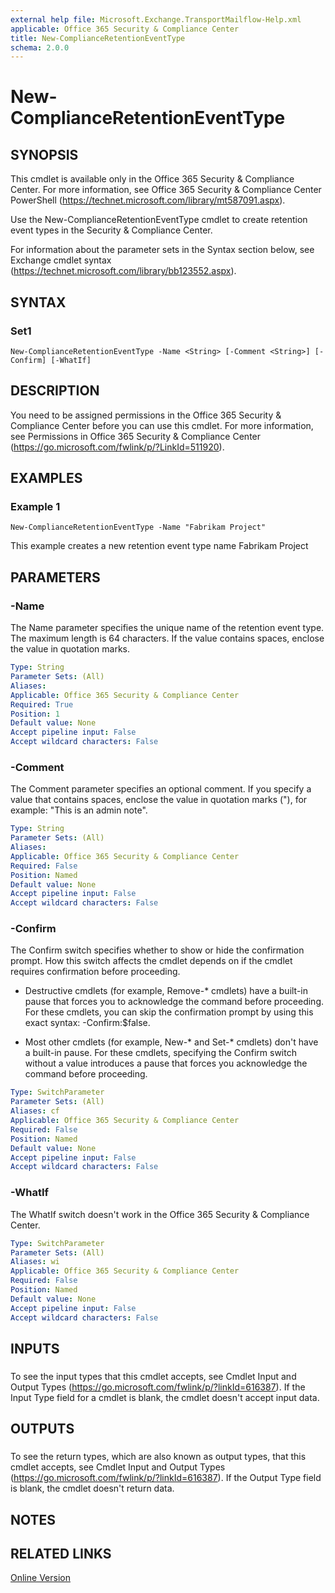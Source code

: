 ```yaml
---
external help file: Microsoft.Exchange.TransportMailflow-Help.xml
applicable: Office 365 Security & Compliance Center
title: New-ComplianceRetentionEventType
schema: 2.0.0
---
```


# New-ComplianceRetentionEventType

## SYNOPSIS
This cmdlet is available only in the Office 365 Security & Compliance Center. For more information, see Office 365 Security & Compliance Center PowerShell (https://technet.microsoft.com/library/mt587091.aspx).

Use the New-ComplianceRetentionEventType cmdlet to create retention event types in the Security & Compliance Center.

For information about the parameter sets in the Syntax section below, see Exchange cmdlet syntax (https://technet.microsoft.com/library/bb123552.aspx).


## SYNTAX

### Set1
```
New-ComplianceRetentionEventType -Name <String> [-Comment <String>] [-Confirm] [-WhatIf]
```

## DESCRIPTION
You need to be assigned permissions in the Office 365 Security & Compliance Center before you can use this cmdlet. For more information, see Permissions in Office 365 Security & Compliance Center (https://go.microsoft.com/fwlink/p/?LinkId=511920).


## EXAMPLES

### Example 1
```
New-ComplianceRetentionEventType -Name "Fabrikam Project"
```

This example creates a new retention event type name Fabrikam Project



## PARAMETERS

### -Name
The Name parameter specifies the unique name of the retention event type. The maximum length is 64 characters. If the value contains spaces, enclose the value in quotation marks.

```yaml
Type: String
Parameter Sets: (All)
Aliases: 
Applicable: Office 365 Security & Compliance Center
Required: True
Position: 1
Default value: None
Accept pipeline input: False
Accept wildcard characters: False
```

### -Comment
The Comment parameter specifies an optional comment. If you specify a value that contains spaces, enclose the value in quotation marks ("), for example: "This is an admin note".

```yaml
Type: String
Parameter Sets: (All)
Aliases: 
Applicable: Office 365 Security & Compliance Center
Required: False
Position: Named
Default value: None
Accept pipeline input: False
Accept wildcard characters: False
```

### -Confirm
The Confirm switch specifies whether to show or hide the confirmation prompt. How this switch affects the cmdlet depends on if the cmdlet requires confirmation before proceeding.

- Destructive cmdlets (for example, Remove-\* cmdlets) have a built-in pause that forces you to acknowledge the command before proceeding. For these cmdlets, you can skip the confirmation prompt by using this exact syntax: -Confirm:$false.

- Most other cmdlets (for example, New-\* and Set-\* cmdlets) don't have a built-in pause. For these cmdlets, specifying the Confirm switch without a value introduces a pause that forces you acknowledge the command before proceeding.

```yaml
Type: SwitchParameter
Parameter Sets: (All)
Aliases: cf
Applicable: Office 365 Security & Compliance Center
Required: False
Position: Named
Default value: None
Accept pipeline input: False
Accept wildcard characters: False
```

### -WhatIf
The WhatIf switch doesn't work in the Office 365 Security & Compliance Center.

```yaml
Type: SwitchParameter
Parameter Sets: (All)
Aliases: wi
Applicable: Office 365 Security & Compliance Center
Required: False
Position: Named
Default value: None
Accept pipeline input: False
Accept wildcard characters: False
```

## INPUTS

### 
To see the input types that this cmdlet accepts, see Cmdlet Input and Output Types (https://go.microsoft.com/fwlink/p/?linkId=616387). If the Input Type field for a cmdlet is blank, the cmdlet doesn't accept input data.


## OUTPUTS

### 
To see the return types, which are also known as output types, that this cmdlet accepts, see Cmdlet Input and Output Types (https://go.microsoft.com/fwlink/p/?linkId=616387). If the Output Type field is blank, the cmdlet doesn't return data.


## NOTES


## RELATED LINKS

[Online Version](https://docs.microsoft.com/en-us/powershell/module/exchange/policy-and-compliance-retention/New-ComplianceRetentionEventType)

